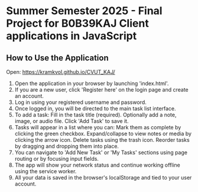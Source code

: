 # Summer Semester 2025 - Final Project for B0B39KAJ Client applications in JavaScript
## How to Use the Application
Open: https://kramkvol.github.io/CVUT_KAJ/
1. Open the application in your browser by launching 'index.html'.
2. If you are a new user, click 'Register here' on the login page and create an account.
3. Log in using your registered username and password.
4. Once logged in, you will be directed to the main task list interface.
5. To add a task:
    Fill in the task title (required).
    Optionally add a note, image, or audio file.
    Click 'Add Task' to save it.
6. Tasks will appear in a list where you can:
    Mark them as complete by clicking the green checkbox.
    Expand/collapse to view notes or media by clicking the arrow icon.
    Delete tasks using the trash icon.
    Reorder tasks by dragging and dropping them into place.
7. You can navigate to 'Add New Task' or 'My Tasks' sections using page routing or by focusing input fields.
8. The app will show your network status and continue working offline using the service worker.
9. All your data is saved in the browser's localStorage and tied to your user account.
